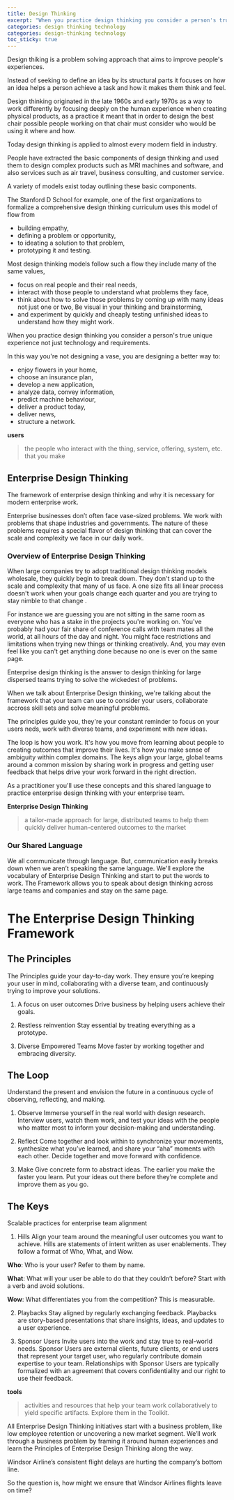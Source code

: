 ```yaml
---
title: Design Thinking
excerpt: "When you practice design thinking you consider a person's true unique experience not just technology and requirements."
categories: design thinking technology
categories: design-thinking technology
toc_sticky: true
---
```


Design thiking is a problem solving approach that aims to improve people's
experiences.

Instead of seeking to define an idea by its structural parts it focuses on how
an idea helps a person achieve a task and how it makes them think and feel.

Design thinking originated in the late 1960s and early 1970s as a way to work
differently by focusing deeply on the human experience when creating physical
products, as a practice it meant that in order to design the best chair possible
people working on that chair must consider who would be using it where and how.

Today design thinking is applied to almost every modern field in industry.

People have extracted the basic components of design thinking and used them to
design complex products such as MRI machines and software, and also services
such as air travel, business consulting, and customer service.

A variety of models exist today outlining these basic components.

The Stanford D School for example, one of the first organizations to formalize a
comprehensive design thinking curriculum uses this model of flow from
- building empathy,
- defining a problem or opportunity,
- to ideating a solution to that problem,
- prototyping it and testing.

Most design thinking models follow such a flow they include many of the same values,
- focus on real people and their real needs,
- interact with those people to understand what problems they face,
- think about how to solve those problems by coming up with many ideas not just one or two, Be visual in your thinking and brainstorming,
- and experiment by quickly and cheaply testing unfinished ideas to understand how they might work.

When you practice design thinking you consider a person's true unique experience
not just technology and requirements.

In this way you're not designing a vase, you are designing a better way to:
- enjoy flowers in your home,
- choose an insurance plan,
- develop a new application,
- analyze data, convey information,
- predict machine behaviour,
- deliver a product today,
- deliver news,
- structure a network.



**users**
> the people who interact with the thing, service, offering, system, etc. that you make

## Enterprise Design Thinking

The framework of enterprise design thinking and why it is necessary for modern
enterprise work.

Enterprise businesses don’t often face vase-sized problems.
We work with problems that shape industries and governments.
The nature of these problems requires a special flavor of design thinking that can cover the scale and complexity we face in our daily work.


### Overview of Enterprise Design Thinking
When large companies try to adopt traditional design thinking models wholesale,
they quickly begin to break down.
They don't stand up to the scale and complexity that many of us face. A one size fits all linear process doesn't work
when your goals change each quarter and you are trying to stay nimble to that
change .

For instance we are guessing you are not sitting in the same room as everyone
who has a stake in the projects you're working on.
You've probably had your fair share of conference calls with team mates all the
world, at all hours of the day and night. You might face restrictions and
limitations when trying new things or thinking creatively. And, you may even
feel like you can't get anything done because no one is ever on the same page.

Enterprise design thinking is the answer to design thinking for large dispersed
teams trying to solve the wickedest of problems.

When we talk about Enterprise Design thinking, we're talking about the framework that your team can use to
consider your users, collaborate accross skill sets and solve meaningful problems.


The principles guide you, they're your constant reminder to focus on your users
neds, work with diverse teams, and experiment with new ideas.

The loop is how you work. It's how you move from learning about people to creating outcomes that improve their lives.
It's how you make sense of ambiguity within complex domains.
The keys align your large, global teams around a common mission by sharing work
in progress and getting user feedback that helps drive your work forward in the
right direction.

As a practitioner you'll use these concepts and this shared language to practice
enterprise design thinking with your enterprise team.


**Enterprise Design Thinking**
> a tailor-made approach for large, distributed teams to help them quickly deliver human-centered outcomes to the market


### Our Shared Language
We all communicate through language.
But, communication easily breaks down when we aren’t speaking the same language.
We'll explore the vocabulary of Enterprise Design Thinking and start to put the words to work.
The Framework allows you to speak about design thinking across large teams and companies and stay on the same page.

# The Enterprise Design Thinking Framework

## The Principles
The Principles guide your day-to-day work.
They ensure you’re keeping your user in mind, collaborating with a diverse team, and continuously trying to improve your solutions.

1. A focus on user outcomes
Drive business by helping users achieve their goals.

2. Restless reinvention
Stay essential by treating everything as a prototype.

3. Diverse Empowered Teams
Move faster by working together and embracing diversity.

## The Loop
Understand the present and envision the future in a continuous cycle of observing, reflecting, and making.

1. Observe
Immerse yourself in the real world with design research.
Interview users, watch them work, and test your ideas with the people who matter most to inform your decision-making and understanding.

2. Reflect
Come together and look within to synchronize your movements, synthesize what you’ve learned, and share your “aha” moments with each other. Decide together and move forward with confidence.

3. Make
Give concrete form to abstract ideas.
The earlier you make the faster you learn.
Put your ideas out there before they’re complete and improve them as you go.


## The Keys
Scalable practices for enterprise team alignment

1. Hills
Align your team around the meaningful user outcomes you want to achieve. Hills are statements of intent written as user enablements. They follow a format of Who, What, and Wow.

**Who**: Who is your user? Refer to them by name.

**What**: What will your user be able to do that they couldn’t before? Start with a verb and avoid solutions.

**Wow**: What differentiates you from the competition? This is measurable.

2. Playbacks
Stay aligned by regularly exchanging feedback.
Playbacks are story-based presentations that share insights, ideas, and updates to a user experience.

3. Sponsor Users
Invite users into the work and stay true to real-world needs.
Sponsor Users are external clients, future clients, or end users that represent your target user, who regularly contribute domain expertise to your team.
Relationships with Sponsor Users are typically formalized with an agreement that covers confidentiality and our right to use their feedback.

**tools**

> activities and resources that help your team work collaboratively to yield specific artifacts. Explore them in the Toolkit.

All Enterprise Design Thinking initiatives start with a business problem, like low employee retention or uncovering a new market segment.
We’ll work through a business problem by framing it around human experiences and learn the Principles of Enterprise Design Thinking along the way.

Windsor Airline’s consistent flight delays are hurting the company’s bottom line.

So the question is, how might we ensure that Windsor Airlines flights leave on time?
